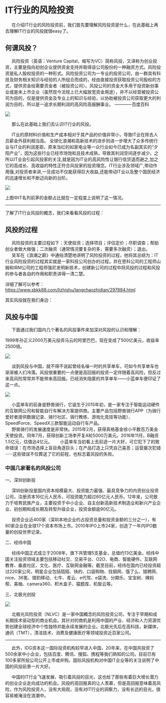 # IT行业的风险投资

&ensp;&ensp;&ensp;在介绍IT行业的风险投资前，我们首先要理解风险投资是什么，在此基础上再去理解IT行业的风投就很easy了。
## 何谓风投？
&ensp;&ensp;&ensp;风险投资（英语：Venture Capital，缩写为VC）简称风投，又译称为创业投资，主要是指向初创企业提供资金支持并取得该公司股份的一种融资方式。风险投资是私人股权投资的一种形式。风险投资公司为一专业的投资公司，由一群具有科技及财务相关知识与经验的人所组合而成的，经由直接投资获取投资公司股权的方式，提供资金给需要资金者（被投资公司）。风投公司的资金大多用于投资新创事业或是未上市企业（虽然现今法规上已大幅放宽资金用途），并不以经营被投资公司为目的，仅是提供资金及专业上的知识与经验，以协助被投资公司获取更大的利润为目的，所以是一追求长期利润的高风险高报酬事业。
————百度百科

![](https://ss3.bdstatic.com/70cFv8Sh_Q1YnxGkpoWK1HF6hhy/it/u=1759212754,3159409293&fm=26&gp=0.jpg)

&ensp;&ensp;&ensp;那么在此基础上我们去认识IT行业的风投。  

&ensp;&ensp;&ensp;IT业的原材料价值和生产成本相对于其产品的价值非常小，导致IT业在除去人员薪金外获利相当高。 全球化浪潮和高新技术的进步则进一步增大了众多传统行业与IT业的利润差距，原来当红的如家电业等一众行业如今已成为名副其实的“夕阳产业”，因为这些行业已经市场饱和且技术成熟，导致其利润空间逐步减少。之所以IT业会引起风投家的关注,就是因为IT业的高风险性让银行信贷退而避之,加之它的高成长、高收益的特性正符合风投家的投资理念。IT行业涉及领域广,带动作用强,对投资者来讲,一旦成功不仅能获得巨大收益,还能带动IT业以及整个国民经济的迅速增长和不断迈向新的台阶。

![](https://ss0.bdstatic.com/70cFvHSh_Q1YnxGkpoWK1HF6hhy/it/u=2339204904,4025081518&fm=11&gp=0.jpg)

上图中IT名列前茅的金额占比就在一定程度上说明了这一情况。

-----

了解了IT行业风投的概念，我们来看看风投的过程：

## 风投的过程

&ensp;&ensp;&ensp;风险投资的主要过程如下：天使投资；选择项目；评估定价；尽职调查；帮助创业者做大做强；二次融资（通常情况要复杂的多，需要多次融资）；退出。  
&ensp;&ensp;&ensp;吴军在《浪潮之巅》中通俗清楚地讲明了风险投资的过程，他将其总结为：IT行业风险投资的过程其实就是一家科技公司创办的过程。并在思科公司的工程师山姆和IBM公司的工程师强尼发明新技术，创建新公司的过程中将风投的过程和风投的参与者各自的作用和职责讲得一清二楚。

详细了解可以参考：https://www.sbkk88.com/lizhishu/langchaozhidian/297884.html

其实风投就在我们身边：

## 风投与中国

&ensp;&ensp;&ensp;下面通过我们国内几个著名的风投事件来加深对风投的认识和理解：

1999年孙正义2000万美元投资马云的阿里巴巴，现在变成了500亿美元，收益率2500倍。

![](https://timgsa.baidu.com/timg?image&quality=80&size=b9999_10000&sec=1545835317607&di=aa3812d85cc13bb8a74a9c868e34ee1c&imgtype=0&src=http%3A%2F%2Fimage.woshipm.com%2Fwp-files%2F2014%2F11%2F24d70a83c06cb13df278c90f3864a001.jpg)

&ensp;&ensp;&ensp;谈到风投与中国，就不得不说起曾经名噪一时的共享单车，可如今共享单车也渐渐被人们冷落。风投很重要的一点便是高回报的投资一定伴随着高风险，但反过来高风险常常并不能带来高回报。已经消失隐匿的共享单车——小蓝单车便印证了这一点。

![](https://ss1.baidu.com/6ONXsjip0QIZ8tyhnq/it/u=2795323345,405973104&fm=173&s=792308D6C2F19BCC4A820FBB0300900E&w=640&h=427&img.JPEG)

&ensp;&ensp;&ensp;小蓝单车的前身是野兽骑行，它诞生于2015年初，是一家专注于智能运动硬件的互联网公司和智能自行车解决方案提供商。主要产品包括野兽骑行APP（为骑行爱好者提供数据记录、骑行社区、骑行教练、游戏化竞技等功能）、SpeedForce、SpeedX三款智能运动自行车产品。  
&ensp;&ensp;&ensp;野兽骑行的发展速度是非常快。2015年2月，获得真格基金徐小平数百万美金天使投资。同年7月，获得创新工场李开复A轮5000万美元。2016年11月，B融资1.5亿元，估值达4亿元。
&ensp;&ensp;&ensp;小蓝单车当初看上去前途一片大好，可它犯下了的致命错误：在市场选择上盲目角逐巨头；在产品打造上只凭自己喜恶；运营屡次犯错······这些错误不仅葬送了它的前程，也标志着风投的失败。

### 中国几家著名的风投公司

一、深圳创新投

&ensp;&ensp;&ensp;深圳创新投是国内资本规模最大、投资能力最强、最具竞争力的内资创业投资公司，注册资本16亿元人民币，可投资能力超过60亿元人民币。12年来，公司致力于培育民族产业，主要投资于中小企业、自主创新高新技术制造业和新兴产业企业、初创期和成长期及转型升级企业，投资金额逾90亿元。

&ensp;&ensp;&ensp;投资企业近400家（深圳本地企业约占投资总量和投资金额的三分之一），有80家企业在全球17个资本市场上市。2010年IPO上市24家，创造了一年内IPO数量的创投世界记录。



二、经纬中国

&ensp;&ensp;&ensp;经纬中国正式成立于2008年，旗下共管理5支基金，总值约13亿美金。经纬中国关注投资领域主要包括移动社交、交易平台、O2O、电商、智能硬件、互联网教育、垂直社区、文化、医疗、互联网金融等。截至目前，经纬在国内已经投资超过220家公司，明星企业包括陌陌、快的、口袋购物、找钢网、饿了么、猎聘网、nice、36氪、猎豹移动、七牛、青云、e代驾、e袋洗、分期乐、宝宝树、辣妈帮、美柚、camera360、积木盒子、猿题库、机智云等。

三、北极光创投

![](https://timgsa.baidu.com/timg?image&quality=80&size=b9999_10000&sec=1545838081240&di=e66a60e62c6bb71ba48e1cc0148bbc8c&imgtype=0&src=http%3A%2F%2Fs3.sinaimg.cn%2Fbmiddle%2F005vnH8izy6NgYMqt7Y92)

&ensp;&ensp;&ensp;北极光风险投资（NLVC）是一家中国概念的风险投资公司，专注于早期和成长期技术驱动型的商业机会。其针对的商机是利用中国的产业、经济和人力资源优势创建全球经济中个性独特并能永续发展的企业。北极光先后在高科技，新媒体，通讯（TMT），清洁技术，消费及健康医疗等领域投资近百家公司。

---

&ensp;&ensp;&ensp;此外，IDG资本这一国际投资机构较早进入中国，20年来，在中国共投资了500余家中小企业，包括百度、腾讯、搜狐、携程等我们熟知的公司。目前已有100多家所投公司公开上市或并购。国际风投机构对中国IT企业等的关注说明了中国的风投前景一片大好。

&ensp;&ensp;&ensp;中国的IT行业飞速发展，吸引着风投的目光，这也给了那些有着巨大增长潜力的创业企业走向成功的机会。风投的高回报真的让人羡慕，但是高回报意味着高风险，作为风险投资人，没有大局观，没有对IT行业的洞察力，没有长远的目光，很容易被淹没在浪潮中。








